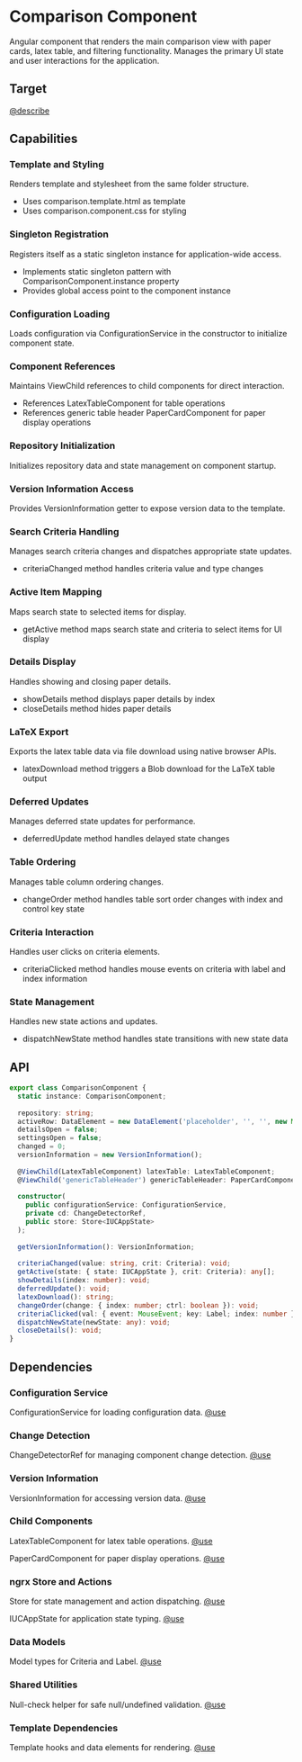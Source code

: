 # Comparison Component

Angular component that renders the main comparison view with paper cards, latex table, and filtering functionality. Manages the primary UI state and user interactions for the application.

## Target

[@describe](../../src/app/components/comparison/comparison.component.ts)

## Capabilities

### Template and Styling

Renders template and stylesheet from the same folder structure.

- Uses comparison.template.html as template
- Uses comparison.component.css for styling

### Singleton Registration

Registers itself as a static singleton instance for application-wide access.

- Implements static singleton pattern with ComparisonComponent.instance property
- Provides global access point to the component instance

### Configuration Loading

Loads configuration via ConfigurationService in the constructor to initialize component state.

### Component References

Maintains ViewChild references to child components for direct interaction.

- References LatexTableComponent for table operations
- References generic table header PaperCardComponent for paper display operations

### Repository Initialization

Initializes repository data and state management on component startup.

### Version Information Access

Provides VersionInformation getter to expose version data to the template.

### Search Criteria Handling

Manages search criteria changes and dispatches appropriate state updates.

- criteriaChanged method handles criteria value and type changes

### Active Item Mapping

Maps search state to selected items for display.

- getActive method maps search state and criteria to select items for UI display

### Details Display

Handles showing and closing paper details.

- showDetails method displays paper details by index
- closeDetails method hides paper details

### LaTeX Export

Exports the latex table data via file download using native browser APIs.

- latexDownload method triggers a Blob download for the LaTeX table output

### Deferred Updates

Manages deferred state updates for performance.

- deferredUpdate method handles delayed state changes

### Table Ordering

Manages table column ordering changes.

- changeOrder method handles table sort order changes with index and control key state

### Criteria Interaction

Handles user clicks on criteria elements.

- criteriaClicked method handles mouse events on criteria with label and index information

### State Management

Handles new state actions and updates.

- dispatchNewState method handles state transitions with new state data

## API

```typescript { .api }
export class ComparisonComponent {
  static instance: ComparisonComponent;
  
  repository: string;
  activeRow: DataElement = new DataElement('placeholder', '', '', new Map());
  detailsOpen = false;
  settingsOpen = false;
  changed = 0;
  versionInformation = new VersionInformation();
  
  @ViewChild(LatexTableComponent) latexTable: LatexTableComponent;
  @ViewChild('genericTableHeader') genericTableHeader: PaperCardComponent;
  
  constructor(
    public configurationService: ConfigurationService,
    private cd: ChangeDetectorRef,
    public store: Store<IUCAppState>
  );
  
  getVersionInformation(): VersionInformation;
  
  criteriaChanged(value: string, crit: Criteria): void;
  getActive(state: { state: IUCAppState }, crit: Criteria): any[];
  showDetails(index: number): void;
  deferredUpdate(): void;
  latexDownload(): string;
  changeOrder(change: { index: number; ctrl: boolean }): void;
  criteriaClicked(val: { event: MouseEvent; key: Label; index: number }): void;
  dispatchNewState(newState: any): void;
  closeDetails(): void;
}
```

## Dependencies

### Configuration Service

ConfigurationService for loading configuration data.
[@use](../../src/app/components/comparison/configuration/configuration.service)

### Change Detection

ChangeDetectorRef for managing component change detection.
[@use](../../package.json#@angular/core)

### Version Information

VersionInformation for accessing version data.
[@use](../../src/assets/VersionInformation.ts)

### Child Components

LatexTableComponent for latex table operations.
[@use](../../src/app/components/output/latex-table/latex-table.component)

PaperCardComponent for paper display operations.
[@use](../../src/app/components/polymer/paper-card/paper-card.component)

### ngrx Store and Actions

Store<IUCAppState> for state management and action dispatching.
[@use](../../src/app/redux/uc.action)

IUCAppState for application state typing.
[@use](../../src/app/redux/uc.app-state)

### Data Models

Model types for Criteria and Label.
[@use](../../../lib/gulp/model/model.module)

### Shared Utilities

Null-check helper for safe null/undefined validation.
[@use](../../src/app/shared/util/null-check.ts)

### Template Dependencies

Template hooks and data elements for rendering.
[@use](../../src/app/components/comparison/comparison.template.html)
